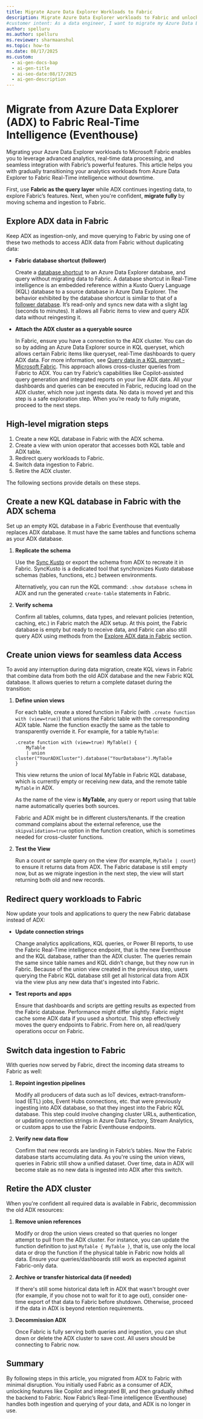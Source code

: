 ```yaml
---
title: Migrate Azure Data Explorer Workloads to Fabric
description: Migrate Azure Data Explorer workloads to Fabric and unlock advanced analytics features. Learn key steps and best practices for a smooth transition.
#customer intent: As a data engineer, I want to migrate my Azure Data Explorer workloads to Fabric so that I can use advanced analytics features.
author: spelluru
ms.author: spelluru
ms.reviewer: sharmaanshul
ms.topic: how-to
ms.date: 08/17/2025
ms.custom:
  - ai-gen-docs-bap
  - ai-gen-title
  - ai-seo-date:08/17/2025
  - ai-gen-description
---
```


# Migrate from Azure Data Explorer (ADX) to Fabric Real-Time Intelligence (Eventhouse)
Migrating your Azure Data Explorer workloads to Microsoft Fabric enables you to leverage advanced analytics, real-time data processing, and seamless integration with Fabric’s powerful features. This article helps you with gradually transitioning your analytics workloads from Azure Data Explorer to Fabric Real-Time intelligence without downtime. 

First, use **Fabric as the query layer** while ADX continues ingesting data, to explore Fabric’s features. Next, when you're confident, **migrate fully** by moving schema and ingestion to Fabric.


## Explore ADX data in Fabric

Keep ADX as ingestion-only, and move querying to Fabric by using one of these two methods to access ADX data from Fabric without duplicating data:

- **Fabric database shortcut (follower)**

    Create a [database shortcut](database-shortcut.md) to an Azure Data Explorer database, and query without migrating data to Fabric. A database shortcut in Real-Time intelligence is an embedded reference within a Kusto Query Language (KQL) database to a source database in Azure Data Explorer. The behavior exhibited by the database shortcut is similar to that of a [follower database](/azure/data-explorer/follower?tabs=csharp). It’s read-only and syncs new data with a slight lag (seconds to minutes). It allows all Fabric items to view and query ADX data without reingesting it.
- **Attach the ADX cluster as a queryable source**

    In Fabric, ensure you have a connection to the ADX cluster. You can do so by adding an Azure Data Explorer source in KQL queryset, which allows certain Fabric items like queryset, real-Time dashboards to query ADX data. For more information, see [Query data in a KQL queryset - Microsoft Fabric](kusto-query-set.md). This approach allows cross-cluster queries from Fabric to ADX. You can try Fabric’s capabilities like Copilot-assisted query generation and integrated reports on your live ADX data. All your dashboards and queries can be executed in Fabric, reducing load on the ADX cluster, which now just ingests data. No data is moved yet and this step is a safe exploration step. When you’re ready to fully migrate, proceed to the next steps.

## High-level migration steps

1. Create a new KQL database in Fabric with the ADX schema.
1. Create a view with union operator that accesses both KQL table and ADX table. 
1. Redirect query workloads to Fabric. 
1. Switch data ingestion to Fabric. 
1. Retire the ADX cluster. 

The following sections provide details on these steps. 

## Create a new KQL database in Fabric with the ADX schema

Set up an empty KQL database in a Fabric Eventhouse that eventually replaces ADX database. It must have the same tables and functions schema as your ADX database.

1. **Replicate the schema**

    Use the [Sync Kusto](/azure/data-explorer/sync-kusto) or export the schema from ADX to recreate it in Fabric. SyncKusto is a dedicated tool that synchronizes Kusto database schemas (tables, functions, etc.) between environments.

    Alternatively, you can run the KQL command: `.show database schema`  in ADX and run the generated `create-table` statements in Fabric.
1. **Verify schema**
    
    Confirm all tables, columns, data types, and relevant policies (retention, caching, etc.) in Fabric match the ADX setup. At this point, the Fabric database is empty but ready to receive data, and Fabric can also still query ADX using methods from the [Explore ADX data in Fabric](#explore-adx-data-in-Fabric) section.

## Create union views for seamless data Access
To avoid any interruption during data migration, create KQL views in Fabric that combine data from both the old ADX database and the new Fabric KQL database. It allows queries to return a complete dataset during the transition:

1. **Define union views**
    
    For each table, create a stored function in Fabric (with `.create function with (view=true)`) that unions the Fabric table with the corresponding ADX table. Name the function exactly the same as the table to transparently override it. For example, for a table `MyTable`:

    ```kusto
    .create function with (view=true) MyTable() {
        MyTable 
        | union cluster("YourADXCluster").database("YourDatabase").MyTable
    }
    ```
    This view returns the union of local MyTable in Fabric KQL database, which is currently empty or receiving new data, and the remote table `MyTable` in ADX.

    As the name of the view is **MyTable**, any query or report using that table name automatically queries both sources. 

    Fabric and ADX might be in different clusters/tenants. If the creation command complains about the external reference, use the `skipvalidation=true` option in the function creation, which is sometimes needed for cross-cluster functions.
1. **Test the View**

    Run a count or sample query on the view (for example, `MyTable | count`) to ensure it returns data from ADX. The Fabric database is still empty now, but as we migrate ingestion in the next step, the view will start returning both old and new records.

## Redirect query workloads to Fabric
Now update your tools and applications to query the new Fabric database instead of ADX:

- **Update connection strings**

    Change analytics applications, KQL queries, or Power BI reports, to use the Fabric Real-Time intelligence endpoint, that is the new Eventhouse and the KQL database, rather than the ADX cluster. The queries remain the same since table names and KQL didn’t change, but they now run in Fabric. Because of the union view created in the previous step, users querying the Fabric KQL database still get all historical data from ADX via the view plus any new data that's ingested into Fabric.
- **Test reports and apps**

    Ensure that dashboards and scripts are getting results as expected from the Fabric database. Performance might differ slightly. Fabric might cache some ADX data if you used a shortcut. This step effectively moves the query endpoints to Fabric. From here on, all read/query operations occur on Fabric.

## Switch data ingestion to Fabric
With queries now served by Fabric, direct the incoming data streams to Fabric as well:

1. **Repoint ingestion pipelines**

    Modify all producers of data such as IoT devices, extract-transform-load (ETL) jobs, Event Hubs connections, etc. that were previously ingesting into ADX database, so that they ingest into the Fabric KQL database. This step could involve changing cluster URLs, authentication, or updating connection strings in Azure Data Factory, Stream Analytics, or custom apps to use the Fabric Eventhouse endpoints.
1. **Verify new data flow**

    Confirm that new records are landing in Fabric’s tables. Now the Fabric database starts accumulating data. As you're using the union views, queries in Fabric still show a unified dataset. Over time, data in ADX will become stale as no new data is ingested into ADX after this switch.

## Retire the ADX cluster
When you're confident all required data is available in Fabric, decommission the old ADX resources:

1. **Remove union references**

    Modify or drop the union views created so that queries no longer attempt to pull from the ADX cluster. For instance, you can update the function definition to just `MyTable { MyTable }`, that is, use only the local data or drop the function if the physical table in Fabric now holds all data. Ensure your queries/dashboards still work as expected against Fabric-only data.
1. **Archive or transfer historical data (if needed)**

    If there's still some historical data left in ADX that wasn't brought over (for example, if you chose not to wait for it to age out), consider one-time export of that data to Fabric before shutdown. Otherwise, proceed if the data in ADX is beyond retention requirements.
1. **Decommission ADX**

    Once Fabric is fully serving both queries and ingestion, you can shut down or delete the ADX cluster to save cost. All users should be connecting to Fabric now.


## Summary
By following steps in this article, you migrated from ADX to Fabric with minimal disruption. You initially used Fabric as a consumer of ADX, unlocking features like Copilot and integrated BI, and then gradually shifted the backend to Fabric. Now Fabric’s Real-Time intelligence (Eventhouse) handles both ingestion and querying of your data, and ADX is no longer in use.

